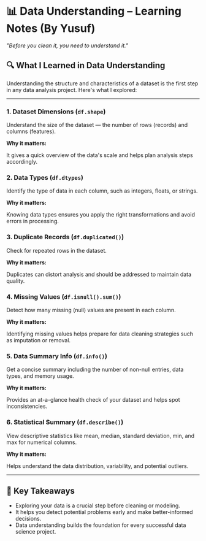 <h1>📊 Data Understanding – Learning Notes (By Yusuf)</h1>
<p><em>"Before you clean it, you need to understand it."</em></p>

<h2>🔍 What I Learned in Data Understanding</h2>
<p>Understanding the structure and characteristics of a dataset is the first step in any data analysis project. Here's what I explored:</p>

<hr>

<h3>1. Dataset Dimensions (<code>df.shape</code>)</h3>
<p>Understand the size of the dataset — the number of rows (records) and columns (features).</p>
<strong>Why it matters:</strong>
<p>It gives a quick overview of the data's scale and helps plan analysis steps accordingly.</p>

<h3>2. Data Types (<code>df.dtypes</code>)</h3>
<p>Identify the type of data in each column, such as integers, floats, or strings.</p>
<strong>Why it matters:</strong>
<p>Knowing data types ensures you apply the right transformations and avoid errors in processing.</p>

<h3>3. Duplicate Records (<code>df.duplicated()</code>)</h3>
<p>Check for repeated rows in the dataset.</p>
<strong>Why it matters:</strong>
<p>Duplicates can distort analysis and should be addressed to maintain data quality.</p>

<h3>4. Missing Values (<code>df.isnull().sum()</code>)</h3>
<p>Detect how many missing (null) values are present in each column.</p>
<strong>Why it matters:</strong>
<p>Identifying missing values helps prepare for data cleaning strategies such as imputation or removal.</p>

<h3>5. Data Summary Info (<code>df.info()</code>)</h3>
<p>Get a concise summary including the number of non-null entries, data types, and memory usage.</p>
<strong>Why it matters:</strong>
<p>Provides an at-a-glance health check of your dataset and helps spot inconsistencies.</p>

<h3>6. Statistical Summary (<code>df.describe()</code>)</h3>
<p>View descriptive statistics like mean, median, standard deviation, min, and max for numerical columns.</p>
<strong>Why it matters:</strong>
<p>Helps understand the data distribution, variability, and potential outliers.</p>

<hr>

<h2>📌 Key Takeaways</h2>
<ul>
  <li>Exploring your data is a crucial step before cleaning or modeling.</li>
  <li>It helps you detect potential problems early and make better-informed decisions.</li>
  <li>Data understanding builds the foundation for every successful data science project.</li>
</ul>
